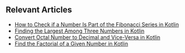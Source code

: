 ## Relevant Articles
- [How to Check if a Number Is Part of the Fibonacci Series in Kotlin](https://www.baeldung.com/kotlin/fibonacci-number-test)
- [Finding the Largest Among Three Numbers in Kotlin](https://www.baeldung.com/kotlin/max-numbers)
- [Convert Octal Number to Decimal and Vice-Versa in Kotlin](https://www.baeldung.com/kotlin/octal-decimal-values-conversion)
- [Find the Factorial of a Given Number in Kotlin](https://www.baeldung.com/kotlin/factorial)
